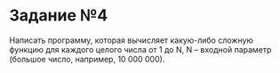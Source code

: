 # Задание №4

Написать программу, которая вычисляет какую-либо сложную функцию
для каждого целого числа от 1 до N, N – входной параметр (большое число, например, 10 000 000).
